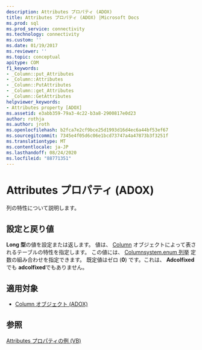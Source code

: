 ```yaml
---
description: Attributes プロパティ (ADOX)
title: Attributes プロパティ (ADOX) |Microsoft Docs
ms.prod: sql
ms.prod_service: connectivity
ms.technology: connectivity
ms.custom: ''
ms.date: 01/19/2017
ms.reviewer: ''
ms.topic: conceptual
apitype: COM
f1_keywords:
- _Column::put_Attributes
- _Column::Attributes
- _Column::PutAttributes
- _Column::get_Attributes
- _Column::GetAttributes
helpviewer_keywords:
- Attributes property [ADOX]
ms.assetid: e3abb359-79a3-4c22-b3a8-2900817e0d23
author: rothja
ms.author: jroth
ms.openlocfilehash: b2fca7e2cf9bce25d1993d16d4ec6a44bf53ef67
ms.sourcegitcommit: 7345e4f05d6c06e1bcd73747a4a47873b3f3251f
ms.translationtype: MT
ms.contentlocale: ja-JP
ms.lasthandoff: 08/24/2020
ms.locfileid: "88771351"
---
```

# <a name="attributes-property-adox"></a>Attributes プロパティ (ADOX)
列の特性について説明します。  
  
## <a name="settings-and-return-values"></a>設定と戻り値  
 **Long 型**の値を設定または返します。 値は、 [Column](./column-object-adox.md) オブジェクトによって表されるテーブルの特性を指定します。 この値には、 [Columnsystem.enum 列挙](./columnattributesenum.md) 定数の組み合わせを指定できます。 既定値はゼロ (**0**) です。これは、 **Adcolfixed** でも **adcolfixed**でもありません。  
  
## <a name="applies-to"></a>適用対象  
  
- [Column オブジェクト (ADOX)](./column-object-adox.md)  
  
## <a name="see-also"></a>参照  
 [Attributes プロパティの例 (VB)](./attributes-property-example-vb.md)